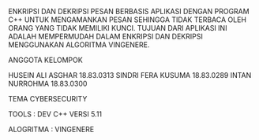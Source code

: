 ENKRIPSI DAN DEKRIPSI PESAN BERBASIS APLIKASI DENGAN PROGRAM C++ UNTUK 
MENGAMANKAN PESAN SEHINGGA TIDAK TERBACA OLEH ORANG YANG TIDAK MEMILIKI KUNCI. TUJUAN DARI 
APLIKASI INI ADALAH MEMPERMUDAH DALAM ENKRIPSI DAN DEKRIPSI MENGGUNAKAN ALGORITMA VINGENERE.

ANGGOTA KELOMPOK

HUSEIN ALI ASGHAR 18.83.0313
SINDRI FERA KUSUMA 18.83.0289
INTAN NURROHMA 18.83.0300

TEMA CYBERSECURITY

TOOLS : DEV C++ VERSI 5.11

ALOGRITMA : VINGENERE

